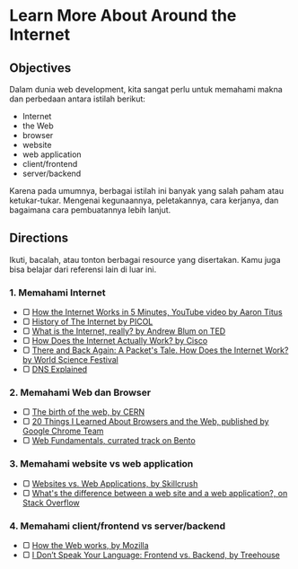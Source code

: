# Learn More About Around the Internet

## Objectives

Dalam dunia web development, kita sangat perlu untuk memahami makna dan perbedaan antara istilah berikut:

- Internet
- the Web
- browser
- website
- web application
- client/frontend
- server/backend

Karena pada umumnya, berbagai istilah ini banyak yang salah paham atau ketukar-tukar. Mengenai kegunaannya, peletakannya, cara kerjanya, dan bagaimana cara pembuatannya lebih lanjut.

## Directions

Ikuti, bacalah, atau tonton berbagai resource yang disertakan. Kamu juga bisa belajar dari referensi lain di luar ini.

### 1. Memahami Internet

- ▢ [How the Internet Works in 5 Minutes, YouTube video by Aaron Titus](https://www.youtube.com/watch?v=7_LPdttKXPc)
- ▢ [History of The Internet by PICOL](https://www.youtube.com/watch?v=9hIQjrMHTv4)
- ▢ [What is the Internet, really? by Andrew Blum on TED](https://www.youtube.com/watch?v=XE_FPEFpHt4)
- ▢ [How Does the Internet Actually Work? by Cisco](https://www.youtube.com/watch?v=ZonvMhT5c_Q)
- ▢ [There and Back Again: A Packet's Tale. How Does the Internet Work? by World Science Festival](https://www.youtube.com/watch?v=ewrBalT_eBM)
- ▢ [DNS Explained](https://www.youtube.com/watch?v=72snZctFFtA)

### 2. Memahami Web dan Browser

- ▢ [The birth of the web, by CERN](http://home.cern/topics/birth-web)
- ▢ [20 Things I Learned About Browsers and the Web, published by Google Chrome Team](http://20thingsilearned.com)
- ▢ [Web Fundamentals, currated track on Bento](https://bento.io/tracks/web-fundamentals)

### 3. Memahami website vs web application

- ▢ [Websites vs. Web Applications, by Skillcrush](http://skillcrush.com/2013/03/28/websites-vs-web-applications)
- ▢ [What's the difference between a web site and a web application?, on Stack Overflow](http://stackoverflow.com/questions/8694922/whats-the-difference-between-a-web-site-and-a-web-application)

### 4. Memahami client/frontend vs server/backend

- ▢ [How the Web works, by Mozilla](https://developer.mozilla.org/en-US/Learn/Getting_started_with_the_web/How_the_Web_works)
- ▢ [I Don’t Speak Your Language: Frontend vs. Backend, by Treehouse](http://blog.teamtreehouse.com/i-dont-speak-your-language-frontend-vs-backend)
